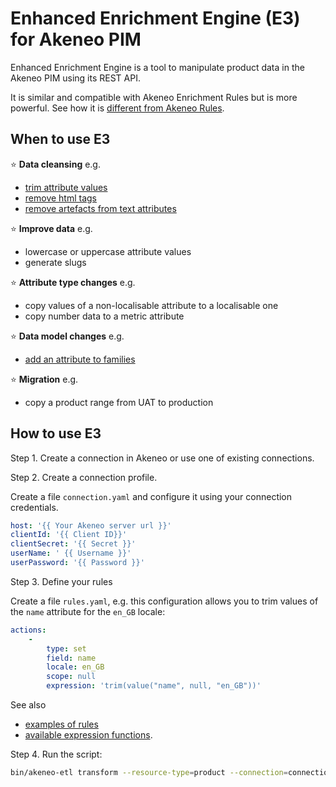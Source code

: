 # Enhanced Enrichment Engine (E3) for Akeneo PIM

Enhanced Enrichment Engine is a tool to manipulate product data in the Akeneo PIM using its REST API.

It is similar and compatible with Akeneo Enrichment Rules but is more powerful. See how it is [different from Akeneo Rules](docs/compare-with-akeneo-rules.md).

## When to use E3

:star:&nbsp;**Data cleansing** e.g. 
* [trim attribute values](docs/examples/trim.md)
* [remove html tags](docs/examples/remove-html-tags.md)
* [remove artefacts from text attributes](docs/examples/replace.md)

:star:&nbsp;**Improve data** e.g.
* lowercase or uppercase attribute values
* generate slugs

:star:&nbsp;**Attribute type changes** e.g.
* copy values of a non-localisable attribute to a localisable one
* copy number data to a metric attribute

:star:&nbsp;**Data model changes** e.g.
* [add an attribute to families](docs/examples/add-attribute-to-families.md)

:star:&nbsp;**Migration** e.g. 
* copy a product range from UAT to production  

## How to use E3

Step 1. Create a connection in Akeneo or use one of existing connections.

Step 2. Create a connection profile.

Create a file `connection.yaml` and configure it using your connection credentials.

```yaml
host: '{{ Your Akeneo server url }}'
clientId: '{{ Client ID}}'
clientSecret: '{{ Secret }}'
userName: ' {{ Username }}'
userPassword: '{{ Password }}'
```

Step 3. Define your rules

Create a file `rules.yaml`, e.g. this configuration allows you to trim values of the `name` attribute for the `en_GB` locale:

```yaml
actions:
    -
        type: set
        field: name
        locale: en_GB
        scope: null
        expression: 'trim(value("name", null, "en_GB"))'
```

See also 
 * [examples of rules](docs/example-list.md) 
 * [available expression functions](docs/function-list.md).


Step 4. Run the script:
```bash
bin/akeneo-etl transform --resource-type=product --connection=connection.yaml --profile=rules.yaml
```
